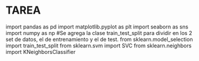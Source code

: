 # TAREA
import pandas as pd
import matplotlib.pyplot as plt
import seaborn as sns
import numpy as np
#Se agrega la clase train_test_split para dividir en los 2 set de datos, el de entrenamiento y el de test. 
from sklearn.model_selection import train_test_split
from sklearn.svm import SVC 
from sklearn.neighbors import KNeighborsClassifier

